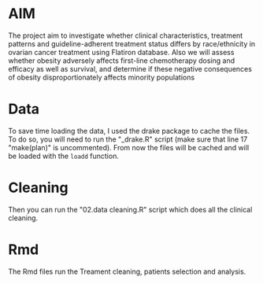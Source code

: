 # AIM
The project aim to investigate whether clinical characteristics, treatment patterns and guideline-adherent treatment status 
differs by race/ethnicity in ovarian cancer treatment using Flatiron database.
Also we will assess whether obesity adversely affects first-line chemotherapy dosing and efficacy as well as survival, 
and determine if these negative consequences of obesity disproportionately affects minority populations


# Data
To save time loading the data, I used the drake package to cache the files.
To do so, you will need to run the "_drake.R" script (make sure that line 17 "make(plan)" is uncommented).
From now the files will be cached and will be loaded with the `loadd` function.

# Cleaning 
Then you can run the "02.data cleaning.R" script which does all the clinical cleaning.

# Rmd
The Rmd files run the Treament cleaning, patients selection and analysis.

